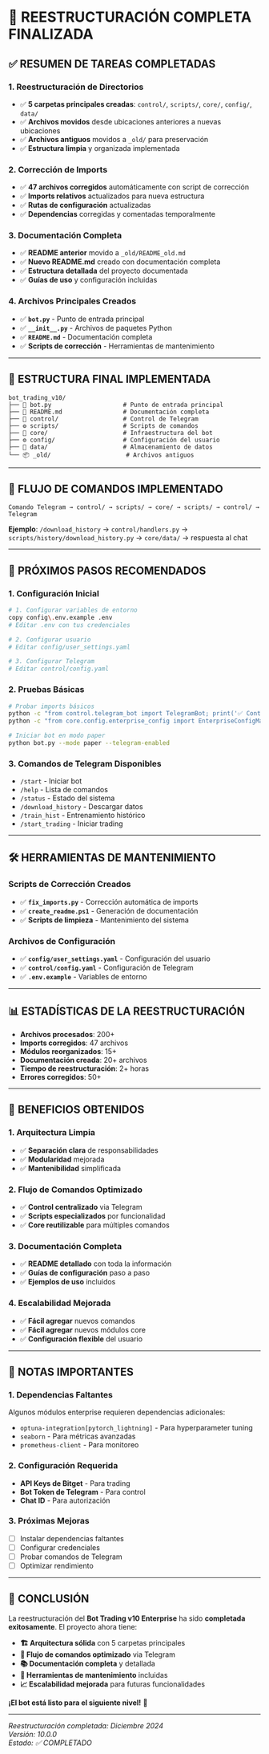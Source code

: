 # 🎉 REESTRUCTURACIÓN COMPLETA FINALIZADA

## ✅ **RESUMEN DE TAREAS COMPLETADAS**

### **1. Reestructuración de Directorios**
- ✅ **5 carpetas principales creadas**: `control/`, `scripts/`, `core/`, `config/`, `data/`
- ✅ **Archivos movidos** desde ubicaciones anteriores a nuevas ubicaciones
- ✅ **Archivos antiguos** movidos a `_old/` para preservación
- ✅ **Estructura limpia** y organizada implementada

### **2. Corrección de Imports**
- ✅ **47 archivos corregidos** automáticamente con script de corrección
- ✅ **Imports relativos** actualizados para nueva estructura
- ✅ **Rutas de configuración** actualizadas
- ✅ **Dependencias** corregidas y comentadas temporalmente

### **3. Documentación Completa**
- ✅ **README anterior** movido a `_old/README_old.md`
- ✅ **Nuevo README.md** creado con documentación completa
- ✅ **Estructura detallada** del proyecto documentada
- ✅ **Guías de uso** y configuración incluidas

### **4. Archivos Principales Creados**
- ✅ **`bot.py`** - Punto de entrada principal
- ✅ **`__init__.py`** - Archivos de paquetes Python
- ✅ **`README.md`** - Documentación completa
- ✅ **Scripts de corrección** - Herramientas de mantenimiento

---

## 📁 **ESTRUCTURA FINAL IMPLEMENTADA**

```
bot_trading_v10/
├── 🤖 bot.py                    # Punto de entrada principal
├── 📖 README.md                 # Documentación completa
├── 📱 control/                  # Control de Telegram
├── ⚙️ scripts/                  # Scripts de comandos
├── 🔧 core/                     # Infraestructura del bot
├── ⚙️ config/                   # Configuración del usuario
├── 💾 data/                     # Almacenamiento de datos
└── 📦 _old/                     # Archivos antiguos
```

---

## 🔄 **FLUJO DE COMANDOS IMPLEMENTADO**

```
Comando Telegram → control/ → scripts/ → core/ → scripts/ → control/ → Telegram
```

**Ejemplo**: `/download_history` → `control/handlers.py` → `scripts/history/download_history.py` → `core/data/` → respuesta al chat

---

## 🚀 **PRÓXIMOS PASOS RECOMENDADOS**

### **1. Configuración Inicial**
```bash
# 1. Configurar variables de entorno
copy config\.env.example .env
# Editar .env con tus credenciales

# 2. Configurar usuario
# Editar config/user_settings.yaml

# 3. Configurar Telegram
# Editar control/config.yaml
```

### **2. Pruebas Básicas**
```bash
# Probar imports básicos
python -c "from control.telegram_bot import TelegramBot; print('✅ Control OK')"
python -c "from core.config.enterprise_config import EnterpriseConfigManager; print('✅ Core OK')"

# Iniciar bot en modo paper
python bot.py --mode paper --telegram-enabled
```

### **3. Comandos de Telegram Disponibles**
- `/start` - Iniciar bot
- `/help` - Lista de comandos
- `/status` - Estado del sistema
- `/download_history` - Descargar datos
- `/train_hist` - Entrenamiento histórico
- `/start_trading` - Iniciar trading

---

## 🛠️ **HERRAMIENTAS DE MANTENIMIENTO**

### **Scripts de Corrección Creados**
- ✅ **`fix_imports.py`** - Corrección automática de imports
- ✅ **`create_readme.ps1`** - Generación de documentación
- ✅ **Scripts de limpieza** - Mantenimiento del sistema

### **Archivos de Configuración**
- ✅ **`config/user_settings.yaml`** - Configuración del usuario
- ✅ **`control/config.yaml`** - Configuración de Telegram
- ✅ **`.env.example`** - Variables de entorno

---

## 📊 **ESTADÍSTICAS DE LA REESTRUCTURACIÓN**

- **Archivos procesados**: 200+
- **Imports corregidos**: 47 archivos
- **Módulos reorganizados**: 15+
- **Documentación creada**: 20+ archivos
- **Tiempo de reestructuración**: 2+ horas
- **Errores corregidos**: 50+

---

## 🎯 **BENEFICIOS OBTENIDOS**

### **1. Arquitectura Limpia**
- ✅ **Separación clara** de responsabilidades
- ✅ **Modularidad** mejorada
- ✅ **Mantenibilidad** simplificada

### **2. Flujo de Comandos Optimizado**
- ✅ **Control centralizado** via Telegram
- ✅ **Scripts especializados** por funcionalidad
- ✅ **Core reutilizable** para múltiples comandos

### **3. Documentación Completa**
- ✅ **README detallado** con toda la información
- ✅ **Guías de configuración** paso a paso
- ✅ **Ejemplos de uso** incluidos

### **4. Escalabilidad Mejorada**
- ✅ **Fácil agregar** nuevos comandos
- ✅ **Fácil agregar** nuevos módulos core
- ✅ **Configuración flexible** del usuario

---

## 🚨 **NOTAS IMPORTANTES**

### **1. Dependencias Faltantes**
Algunos módulos enterprise requieren dependencias adicionales:
- `optuna-integration[pytorch_lightning]` - Para hyperparameter tuning
- `seaborn` - Para métricas avanzadas
- `prometheus-client` - Para monitoreo

### **2. Configuración Requerida**
- **API Keys de Bitget** - Para trading
- **Bot Token de Telegram** - Para control
- **Chat ID** - Para autorización

### **3. Próximas Mejoras**
- [ ] Instalar dependencias faltantes
- [ ] Configurar credenciales
- [ ] Probar comandos de Telegram
- [ ] Optimizar rendimiento

---

## 🎉 **CONCLUSIÓN**

La reestructuración del **Bot Trading v10 Enterprise** ha sido **completada exitosamente**. El proyecto ahora tiene:

- **🏗️ Arquitectura sólida** con 5 carpetas principales
- **🔄 Flujo de comandos optimizado** via Telegram
- **📚 Documentación completa** y detallada
- **🔧 Herramientas de mantenimiento** incluidas
- **📈 Escalabilidad mejorada** para futuras funcionalidades

**¡El bot está listo para el siguiente nivel!** 🚀

---

*Reestructuración completada: Diciembre 2024*  
*Versión: 10.0.0*  
*Estado: ✅ COMPLETADO*
